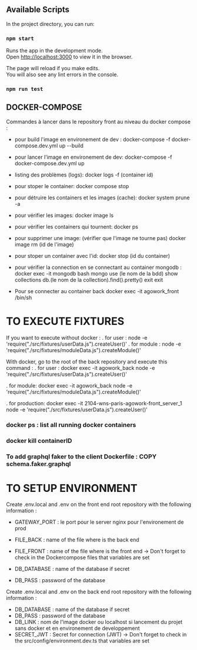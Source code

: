 ## Available Scripts

In the project directory, you can run:

### `npm start`

Runs the app in the development mode.\
Open [http://localhost:3000](http://localhost:3000) to view it in the browser.

The page will reload if you make edits.\
You will also see any lint errors in the console.

### `npm run test`

## DOCKER-COMPOSE

Commandes à lancer dans le repository front au niveau du docker compose :

- pour build l'image en environement de dev : docker-compose -f docker-compose.dev.yml up --build
- pour lancer l'image en environement de dev: docker-compose -f docker-compose.dev.yml up

- listing des problèmes (logs): docker logs -f (container id)
- pour stoper le container: docker compose stop
- pour détruire les containers et les images (cache): docker system prune -a
- pour vérifier les images: docker image ls
- pour vérifier les containers qui tournent: docker ps
- pour supprimer une image: (vérifier que l'image ne tourne pas) docker image rm (id de l'image)
- pour stoper un container avec l'id: docker stop (id du container)

- pour vérifier la connection en se connectant au container mongodb :
  docker exec -it mongodb bash
  mongo
  use (le nom de la bdd)
  show collections
  db.(le nom de la collection).find().pretty()
  exit
  exit

- Pour se connecter au container back docker exec -it agowork_front /bin/sh  

# TO EXECUTE FIXTURES 
  If you want to execute without docker :
  . for user :
  node -e 'require("./src/fixtures/userData.js").createUser()'
  . for module :
  node -e 'require("./src/fixtures/moduleData.js").createModule()'

  With docker, go to the root of the back repository and execute this command :
  . for user :
  docker exec -it agowork_back node -e 'require("./src/fixtures/userData.js").createUser()'

  . for module: 
  docker exec -it agowork_back node -e 'require("./src/fixtures/moduleData.js").createModule()'

  . for production:
  docker exec -it 2104-wns-paris-agowork-front_server_1 node -e 'require("./src/fixtures/userData.js").createUser()'

### docker ps : list all running docker containers
### docker kill containerID
### To add graphql faker to the client Dockerfile : COPY schema.faker.graphql

# TO SETUP ENVIRONMENT 
Create .env.local and .env on the front end root repository with the following information :
  - GATEWAY_PORT : le port pour le server nginx pour l'environement de prod
  - FILE_BACK : name of the file where is the back end 
  - FILE_FRONT : name of the file where is the front end 
  -> Don't forget to check in the Dockercompose files that variables are set 
  
  - DB_DATABASE : name of the database if secret
  - DB_PASS : password of the database 

Create .env.local and .env on the back end root repository with the following information : 
  - DB_DATABASE : name of the database if secret
  - DB_PASS : password of the database 
  - DB_LINK : nom de l'image docker ou localhost si lancement du projet sans docker et en environement de developpement 
  - SECRET_JWT : Secret for connection (JWT) 
  -> Don't forget to check in the src/config/environment.dev.ts that variables are set 
